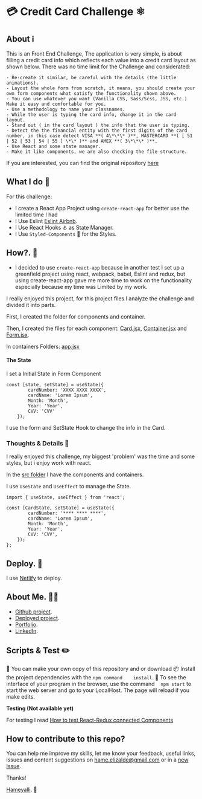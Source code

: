 # 💳 Credit Card Challenge ⚛️

## About ℹ️

This is an Front End Challenge, The application is very simple, is about filling a credit card info which reflects each value into a credit card layout as shown below.
There was no time limit for the Challenge and considerated: 

    - Re-create it similar, be careful with the details (the little animations).
    - Layout the whole form from scratch, it means, you should create your own form components what satisfy the functionality shown above.
    - You can use whatever you want (Vanilla CSS, Sass/Scss, JSS, etc.) Make it easy and comfortable for you.
    - Use a methodology to name your classnames.
    - While the user is typing the card info, change it in the card layout.
    - Stand out ( in the card layout ) the info that the user is typing.
    - Detect the the financial entity with the first digits of the card number, in this case detect VISA **( 4\*\*\* )**, MASTERCARD **( [ 51 | 52 | 53 | 54 | 55 ] \*\* )** and AMEX **( 3\*\*\* )**. 
    - Use React and some state manager.
    - Make it like components, we are also checking the file structure.

If you are interested, you can find the original repository [here](https://github.com/Creditas/mx_challenge_frontend)

## What I do 📝

For this challenge:

- I create a React App Project using `create-react-app` for better use the limited time I had
- I Use Eslint [Eslint Airbnb](https://github.com/airbnb/javascript).
- I Use React Hooks ⚓ as State Manager.
- I Use `Styled-Components` 💅 for the Styles. 

## How?. 📅

- I decided to use `create-react-app` because in another test I set up a greenfield project using react, webpack, babel, Eslint and redux, but using create-react-app gave me more time to work on the functionality especially because my time was Limited by my work.

I really enjoyed this project, for this project files I analyze the challenge and divided it into parts.

First, I created the folder for components and container.

Then, I created the files for each component: [Card.jsx](https://github.com/AcheZeta/credit-card-react/blob/develop/src/components/Card.jsx), [Container.jsx](https://github.com/AcheZeta/credit-card-react/blob/develop/src/components/Card.jsx) and [Form.jsx](https://github.com/AcheZeta/credit-card-react/blob/develop/src/components/Card.jsx).

In containers Folders: [app.jsx](https://github.com/AcheZeta/credit-card-react/blob/develop/src/containers/App.jsx)


#### The State 
I set a Initial State in Form Component
```
const [state, setState] = useState({
        cardNumber: 'XXXX XXXX XXXX',
        cardName: 'Lorem Ipsum',
        Month: 'Month',
        Year: 'Year',
        CVV: 'CVV'
    });
```

I use the form and SetState Hook to change the info in the Card.

### Thoughts & Details 📁

I really enjoyed this challenge, my biggest 'problem' was the time and some styles, but i enjoy work with react.

In the [src folder](https://github.com/AcheZeta/credit-card-react/tree/master/src) I have the components and containers.


I use `UseState` and `UseEffect` to manage the State. 
```
import { useState, useEffect } from 'react';

const [CardState, setState] = useState({
        cardNumber: '**** **** ****',
        cardName: 'Lorem Ipsum',
        Month: 'Month',
        Year: 'Year',
        CVV: 'CVV',
    });
};
```

## Deploy. 🚀

I use [Netlify](https://www.netlify.com/) to deploy.


## About Me. 👩‍💻 

- [Github project](https://github.com/AcheZeta/credit-card-react).
- [Deployed project](https://hamecreditcard.netlify.com/).
- [Portfolio](https://achezeta.github.io/portafolio/).
- [LinkedIn](https://www.linkedin.com/in/hame-elizalde/).


## Scripts & Test ✏️ 

🍴 You can make your own copy of this repository and or download
📦 Install the project dependencies with the `npm command
   install`.
🚀 To see the interface of your program in the browser, use the command
   `npm start` to start the web server and go to your LocalHost. The page will reload if you make edits.

**Testing (Not available yet)**

For testing I read [How to test React-Redux connected Components](https://www.robinwieruch.de/react-connected-component-test)

## How to contribute to this repo?

You can help me improve my skills, let me know your feedback, useful links, issues and content suggestions on <hame.elizalde@gmail.com> or in a [new Issue](https://github.com/AcheZeta/credit-card-react/issues/new).

Thanks! 

[Hameyalli](https://achezeta.github.io/portafolio/). 💌


